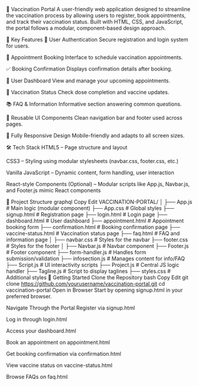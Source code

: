 💉 Vaccination Portal
A user-friendly web application designed to streamline the vaccination process by allowing users to register, book appointments, and track their vaccination status. Built with HTML, CSS, and JavaScript, the portal follows a modular, component-based design approach.

🌟 Key Features
🔐 User Authentication
Secure registration and login system for users.

📅 Appointment Booking
Interface to schedule vaccination appointments.

✅ Booking Confirmation
Displays confirmation details after booking.

🧾 User Dashboard
View and manage your upcoming appointments.

📄 Vaccination Status
Check dose completion and vaccine updates.

📚 FAQ & Information
Informative section answering common questions.

🧭 Reusable UI Components
Clean navigation bar and footer used across pages.

📱 Fully Responsive Design
Mobile-friendly and adapts to all screen sizes.

🛠️ Tech Stack
HTML5 – Page structure and layout

CSS3 – Styling using modular stylesheets (navbar.css, footer.css, etc.)

Vanilla JavaScript – Dynamic content, form handling, user interaction

React-style Components (Optional) – Modular scripts like App.js, Navbar.js, and Footer.js mimic React components

📁 Project Structure
graphql
Copy
Edit
VACCINATION-PORTAL/
│
├── App.js               # Main logic (modular component)
├── App.css              # Global styles
├── signup.html          # Registration page
├── login.html           # Login page
├── dashboard.html       # User dashboard
├── appointment.html     # Appointment booking form
├── confirmation.html    # Booking confirmation page
├── vaccine-status.html  # Vaccination status page
├── faq.html             # FAQ and information page
│
├── navbar.css           # Styles for the navbar
├── footer.css           # Styles for the footer
│
├── Navbar.js            # Navbar component
├── Footer.js            # Footer component
├── form-handler.js      # Handles form submission/validation
├── infosection.js       # Manages content for info/FAQ
├── Script.js            # UI interactivity scripts
├── Project.js           # Central JS logic handler
├── Tagline.js           # Script to display taglines
├── styles.css           # Additional styles
🚀 Getting Started
Clone the Repository
bash
Copy
Edit
git clone https://github.com/yourusername/vaccination-portal.git
cd vaccination-portal
Open in Browser
Start by opening signup.html in your preferred browser.

Navigate Through the Portal
Register via signup.html

Log in through login.html

Access your dashboard.html

Book an appointment on appointment.html

Get booking confirmation via confirmation.html

View vaccine status on vaccine-status.html

Browse FAQs on faq.html
